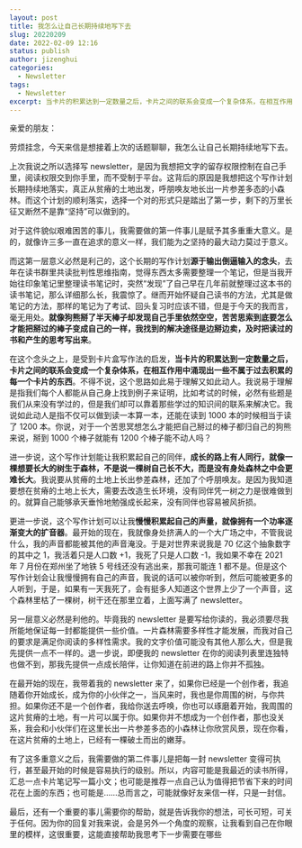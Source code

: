 ```yaml
---
layout: post
title: 我怎么让自己长期持续地写下去
slug: 20220209
date: 2022-02-09 12:16
status: publish
author: jizenghui
categories: 
  - Newsletter
tags:
  - Newsletter
excerpt: 当卡片的积累达到一定数量之后，卡片之间的联系会变成一个复杂体系，在相互作用中涌现出一些不属于过去积累的每一个卡片的东西。
---
```


亲爱的朋友：

劳烦挂念，今天来信是想接着上次的话题聊聊，我怎么让自己长期持续地写下去。

上次我说之所以选择写 newsletter，是因为我想把文字的留存权限控制在自己手里，阅读权限交到你手里，而不受制于平台。这背后的原因是我想把这个写作计划长期持续地落实，真正从贫瘠的土地出发，呼朋唤友地长出一片参差多态的小森林。而这个计划的顺利落实，选择一个对的形式只是踏出了第一步，剩下的万里长征又断然不是靠“坚持”可以做到的。

对于这件貌似艰难困苦的事儿，我需要做的第一件事儿是赋予其多重重大意义。是的，就像许三多一直在追求的意义一样，我们能为之坚持的最大动力莫过于意义。

而这第一层意义必然是利己的，这个长期的写作计划**源于输出倒逼输入的念头**，去年在读书群里共读批判性思维指南，觉得东西太多需要整理一个笔记，但是当我开始往印象笔记里整理读书笔记时，突然“发现”了自己早在几年前就整理过这本书的读书笔记，那么详细那么长，我震惊了。继而开始怀疑自己读书的方法，尤其是做笔记的方法，那样的笔记为了考试、回头复习时应该不错，但是于今天的我而言，毫无用处。**就像狗熊掰了半天棒子却发现自己手里依然空空，苦苦思索到底要怎么才能把掰过的棒子变成自己的一样，我找到的解决途径是边掰边卖，及时把读过的书和产生的思考写出来**。

在这个念头之上，是受到卡片盒写作法的启发，**当卡片的积累达到一定数量之后，卡片之间的联系会变成一个复杂体系，在相互作用中涌现出一些不属于过去积累的每一个卡片的东西**。不得不说，这个思路如此易于理解又如此动人。我说易于理解是指我们每个人都能从自己身上找到例子来证明，比如考试的时候，必然有些题是我们从来没有学过的，但是我们却可以靠着那些学过的知识间的联系来解决它。我说如此动人是指不仅可以做到读一本算一本，还能在读到 1000 本的时候相当于读了 1200 本。你说，对于一个苦思冥想怎么才能把自己掰过的棒子都归自己的狗熊来说，掰到 1000 个棒子就能有 1200 个棒子能不动人吗？

进一步说，这个写作计划能让我积累起自己的同伴，**成长的路上有人同行，就像一棵想要长大的树生于森林，不是说一棵树自己长不大，而是没有身处森林之中会更难长大**。我说要从贫瘠的土地上长出参差森林，还加了个呼朋唤友。是因为我知道要想在贫瘠的土地上长大，需要去改造生长环境，没有同伴凭一树之力是很难做到的。就算自己能够承天垂怜地勉强成长起来，没有同伴也容易被风折损。

更进一步说，这个写作计划可以让我**慢慢积累起自己的声量，就像拥有一个功率逐渐变大的扩音器**。最开始的现在，我就像身处挤满人的一个大广场之中，不管我说什么，我的声音都能被其他的声音淹没。于是对世界来说我是 70 亿这个抽象数字的其中之 1，我活着只是人口数 +1，我死了只是人口数 -1，我如果不幸在 2021 年 7 月份在郑州坐了地铁 5 号线还没有逃出来，那我可能连 1 都不是。但是这个写作计划会让我慢慢拥有自己的声音，我说的话可以被你听到，然后可能被更多的人听到，于是，如果有一天我死了，会有挺多人知道这个世界上少了一个声音，这个森林里枯了一棵树，树干还在那里立着，上面写满了 newsletter。

另一层意义必然是利他的。毕竟我的 newsletter 是要写给你读的，我必须要尽我所能地保证每一封都能提供一些价值。一片森林需要多样性才能发展，而我对自己的要求是满足你阅读的多样性需求。我的文字价值可能没有其他人那么大，但是我先提供一点不一样的。退一步说，即便我的 newsletter 在你的阅读列表里连独特也做不到，那我先提供一点成长陪伴，让你知道在前进的路上你并不孤独。

在最开始的现在，我带着我的 newsletter 来了，如果你已经是一个创作者，我追随着你开始成长，成为你的小伙伴之一，当风来时，我也是你周围的树，与你共担。如果你还不是一个创作者，我给你送去呼唤，你也可以琢磨着开始，我周围的这片贫瘠的土地，有一片可以属于你。如果你并不想成为一个创作者，那也没关系，我会和小伙伴们在这里长出一片参差多态的小森林让你欣赏风景，现在你看，在这片贫瘠的土地上，已经有一棵破土而出的嫩芽。

有了这多重意义之后，我需要做的第二件事儿是把每一封 newsletter 变得可执行，甚至最开始的时候是容易执行的级别。所以，内容可能是我最近的读书所得，汇总一点卡片笔记写一篇小文；也可能是推荐一点自己认为值得把节省下来的时间花在上面的东西；也可能是……总而言之，可能就像好友来信一样，只是一封信。

最后，还有一个重要的事儿需要你的帮助，就是告诉我你的想法，可长可短，可关于任何。因为你的回复对我来说，会是另外一个角度的观察，让我看到自己在你眼里的模样，这很重要，这能直接帮助我思考下一步需要在哪些